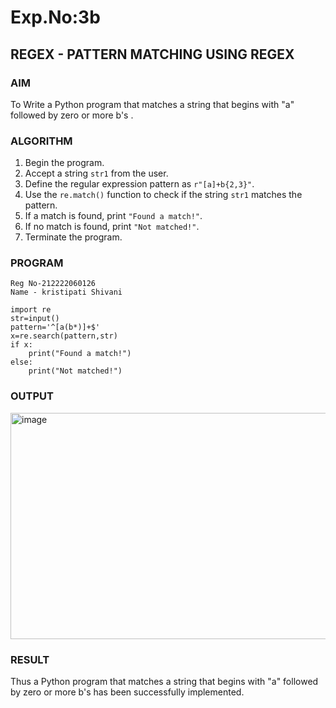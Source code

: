 # Exp.No:3b  
## REGEX - PATTERN MATCHING USING REGEX

### AIM  
To Write a Python program that matches a string that begins with "a" followed by zero or more b's .

### ALGORITHM

1. Begin the program.  
2. Accept a string `str1` from the user.  
3. Define the regular expression pattern as `r"[a]+b{2,3}"`.  
4. Use the `re.match()` function to check if the string `str1` matches the pattern.  
5. If a match is found, print `"Found a match!"`.  
6. If no match is found, print `"Not matched!"`.  
7. Terminate the program.

### PROGRAM

```
Reg No-212222060126
Name - kristipati Shivani

import re
str=input()
pattern='^[a(b*)]+$'
x=re.search(pattern,str)
if x:
    print("Found a match!")
else:
    print("Not matched!")
```
### OUTPUT
<img width="1229" height="362" alt="image" src="https://github.com/user-attachments/assets/38bbbaff-305e-43d7-9de4-2931cc7af40a" />

### RESULT
Thus a Python program that matches a string that begins with "a" followed by zero or more b's has been successfully implemented.
